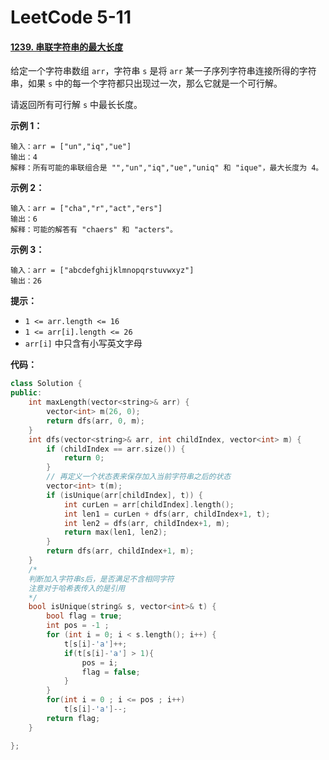 # LeetCode 5-11

#### [1239. 串联字符串的最大长度](https://leetcode-cn.com/problems/maximum-length-of-a-concatenated-string-with-unique-characters/)

给定一个字符串数组 `arr`，字符串 `s` 是将 `arr` 某一子序列字符串连接所得的字符串，如果 `s` 中的每一个字符都只出现过一次，那么它就是一个可行解。

请返回所有可行解 `s` 中最长长度。

 

**示例 1：**

```
输入：arr = ["un","iq","ue"]
输出：4
解释：所有可能的串联组合是 "","un","iq","ue","uniq" 和 "ique"，最大长度为 4。
```

**示例 2：**

```
输入：arr = ["cha","r","act","ers"]
输出：6
解释：可能的解答有 "chaers" 和 "acters"。
```

**示例 3：**

```
输入：arr = ["abcdefghijklmnopqrstuvwxyz"]
输出：26
```

 

**提示：**

- `1 <= arr.length <= 16`
- `1 <= arr[i].length <= 26`
- `arr[i]` 中只含有小写英文字母

**代码：**

```c++
class Solution {
public:
    int maxLength(vector<string>& arr) {
        vector<int> m(26, 0);  
        return dfs(arr, 0, m);  
    }
    int dfs(vector<string>& arr, int childIndex, vector<int> m) {
        if (childIndex == arr.size()) {
            return 0;
        }
        // 再定义一个状态表来保存加入当前字符串之后的状态
        vector<int> t(m); 
        if (isUnique(arr[childIndex], t)) {
            int curLen = arr[childIndex].length();
            int len1 = curLen + dfs(arr, childIndex+1, t);
            int len2 = dfs(arr, childIndex+1, m);
            return max(len1, len2);
        }
        return dfs(arr, childIndex+1, m);
    }
    /*
    判断加入字符串s后，是否满足不含相同字符
    注意对于哈希表传入的是引用
    */
	bool isUnique(string& s, vector<int>& t) {
        bool flag = true;
        int pos = -1 ;
	    for (int i = 0; i < s.length(); i++) {
	        t[s[i]-'a']++;
            if(t[s[i]-'a'] > 1){
                pos = i;
                flag = false;
            }
	    }
	    for(int i = 0 ; i <= pos ; i++)
            t[s[i]-'a']--;
	    return flag;
	}

};
```

 